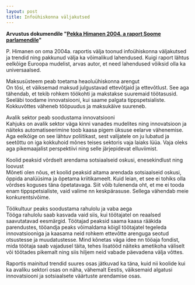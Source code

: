 ```yaml
---
layout: post
title: Infoühiskonna väljakutsed
---
```


**Arvustus dokumendile "[Pekka Himanen 2004. a raport Soome parlamendile](https://web.archive.org/web/20150320175001/http://www.eduskunta.fi/efakta/vk/tuv/challenges_of_the_globalinformationsociety.pdf)"**

P. Himanen on oma 2004a. raportis välja toonud infoühiskonna väljakutsed ja trendid ning pakkunud välja ka võimalikud lahendused. Kuigi raport lähtus eelkõige Euroopa mudelist, arvas autor, et need lahendused võiksid olla ka universaalsed.

Maksusüsteem peab toetama heaoluühiskonna arengut  
On tõsi, et väiksemad maksud julgustavad ettevõtjaid ja ettevõtlust. See aga tähendab, et tekib rohkem töökohti ja makstakse suuremaid töötasusid. Seeläbi toodame innovatsiooni, kui saame palgata tippspetsialiste. Kokkuvõttes väheneb tööpuudus ja maksukäive suureneb.

Avalik sektor peab soodustama innovatsiooni  
Kahjuks on avalik sektor väga kinni vanades mudelites ning innovatsioon ja näiteks automatiseerimine toob kaasa pigem üksuse eelarve vähenemise. Aga eelkõige on see lähtuv poliitikast, sest valijatele on ju lubatud ja seetõttu on iga kokkuhoid mõnes teises sektoris vaja laiaks lüüa. Vaja oleks aga pikemaajalist perspektiivi ning selle järjepidevat elluviimist.

Koolid peaksid võrdselt arendama sotsiaalseid oskusi, enesekindlust ning loovust  
Mõneti olen nõus, et koolid peaksid aitama arendada sotsiaalseid oskusi, õppida analüüsima ja õpetama kriitikameelt. Kuid leian, et see ei tohiks olla võrdses koguses täna õpetatavaga. Siit võib tulenenda oht, et me ei tooda enam tippspetsialiste, vaid valime nn keskpärasuse. Sellega vähendab meie konkurentsivõime.

Töökultuur peaks soodustama rahulolu ja vaba aega  
Tööga rahulolu saab kasvada vaid siis, kui töötajatel on reaalsed saavutatavad eesmärgid. Töötajad peaksid saama kaasa rääkida parendustes, tööandja peaks võimaldama kõigil töötajatel tegeleda innovatsiooniga ja kaasama neid rohkem ettevõtte arenguga seotud otsustesse ja muudatustesse. Mind kõnetas väga idee nn tööaja fondist, mida töötaja saab vajadusel täita, tehes lisatööd näiteks ametikoha väliselt või töötades pikemalt ning siis hiljem neid vabade päevadena välja võttes.

Raportis mainitud trendid suures osas jätkuvad ka täna, kuid nii koolide kui ka avaliku sektori osas on näha, vähemalt Eestis, väiksemaid algatusi innovatsiooni ja sotsiaalsete väärtuste arendamise osas. 
 

